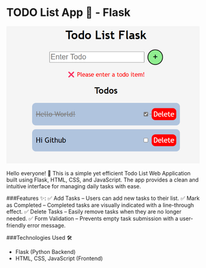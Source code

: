  # TODO List App 📝 - Flask

 ![alt text](mcv.png)

Hello everyone! 👋 This is a simple yet efficient Todo List Web Application built using Flask, HTML, CSS, and JavaScript. The app provides a clean and intuitive interface for managing daily tasks with ease.

 
 
###Features ✨:
✅ Add Tasks – Users can add new tasks to their list.
✅ Mark as Completed – Completed tasks are visually indicated with a line-through effect.
✅ Delete Tasks – Easily remove tasks when they are no longer needed.
✅ Form Validation – Prevents empty task submission with a user-friendly error message.

###Technologies Used 🛠️
* Flask (Python Backend)
* HTML, CSS, JavaScript (Frontend)





